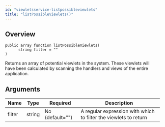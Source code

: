 ```yaml
---
id: "viewletsservice-listpossibleviewlets"
title: "listPossibleViewlets()"
---
```



## Overview




```luceescript
public array function listPossibleViewlets(
      string filter = ""
)
```

Returns an array of potential viewlets in the system.
These viewlets will have been calculated by scanning
the handlers and views of the entire application.

## Arguments


<div class="table-responsive"><table class="table"><thead><tr><th>Name</th><th>Type</th><th>Required</th><th>Description</th></tr></thead><tbody><tr><td>filter</td><td>string</td><td>No (default="")</td><td>A regular expression with which to filter the viewlets to return</td></tr></tbody></table></div>